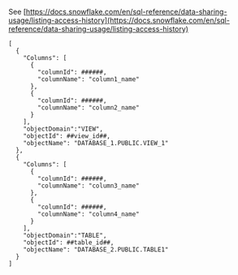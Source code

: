 See [https://docs.snowflake.com/en/sql-reference/data-sharing-usage/listing-access-history](https://docs.snowflake.com/en/sql-reference/data-sharing-usage/listing-access-history)
```
[
  {
    "Columns": [
      {
        "columnId": ######,
        "columnName": "column1_name"
      },
      {
        "columnId": ######,
        "columnName": "column2_name"
      }
    ],
    "objectDomain":"VIEW",
    "objectId": ##view_id##,
    "objectName": "DATABASE_1.PUBLIC.VIEW_1"
  },
  {
    "Columns": [
      {
        "columnId": ######,
        "columnName": "column3_name"
      },
      {
        "columnId": ######,
        "columnName": "column4_name"
      }
    ],
    "objectDomain":"TABLE",
    "objectId": ##table_id##,
    "objectName": "DATABASE_2.PUBLIC.TABLE1"
  }
]
```
